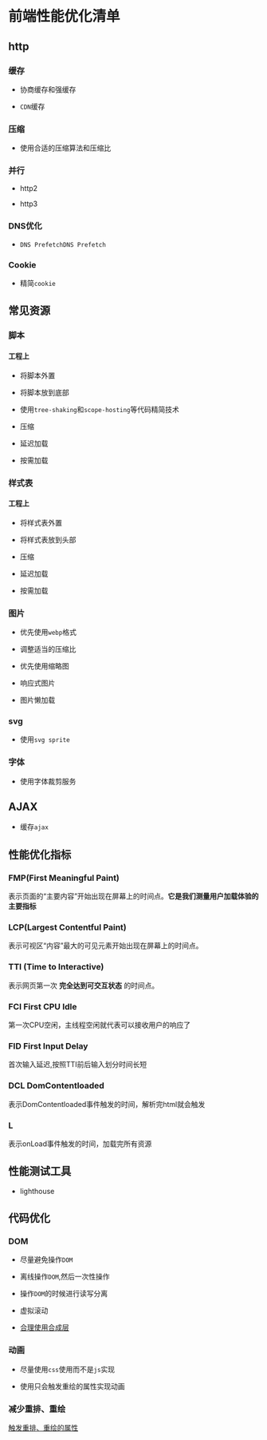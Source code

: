 # 前端性能优化清单

## http

### 缓存

* 协商缓存和强缓存

* `CDN`缓存

### 压缩

* 使用合适的压缩算法和压缩比

### 并行

* http2

* http3

### DNS优化

* `DNS PrefetchDNS Prefetch`

### Cookie

* 精简`cookie`


## 常见资源

### 脚本


#### 工程上

* 将脚本外置

* 将脚本放到底部

* 使用`tree-shaking`和`scope-hosting`等代码精简技术

* 压缩

* 延迟加载

* 按需加载

### 样式表

#### 工程上

* 将样式表外置

* 将样式表放到头部

* 压缩

* 延迟加载

* 按需加载

### 图片

* 优先使用`webp`格式

* 调整适当的压缩比

* 优先使用缩略图

* 响应式图片

* 图片懒加载

### svg

* 使用`svg sprite`

### 字体

* 使用字体裁剪服务

## AJAX

* 缓存`ajax`

## 性能优化指标

### FMP(First Meaningful Paint)

表示页面的“主要内容”开始出现在屏幕上的时间点。**它是我们测量用户加载体验的主要指标**

### LCP(Largest Contentful Paint)

表示可视区“内容”最大的可见元素开始出现在屏幕上的时间点。

### TTI (Time to Interactive)

表示网页第一次 **完全达到可交互状态** 的时间点。

### FCI First CPU Idle

第一次CPU空闲，主线程空闲就代表可以接收用户的响应了

### FID First Input Delay

首次输入延迟,按照TTI前后输入划分时间长短

### DCL DomContentloaded

 表示DomContentloaded事件触发的时间，解析完html就会触发

### L 

表示onLoad事件触发的时间，加载完所有资源

## 性能测试工具

* lighthouse

## 代码优化

### DOM

* 尽量避免操作`DOM`

* 离线操作`DOM`,然后一次性操作

* 操作`DOM`的时候进行读写分离

* 虚拟滚动

* [合理使用合成层](https://fed.taobao.org/blog/2016/04/26/performance-composite/)


### 动画

* 尽量使用`css`使用而不是`js`实现

* 使用只会触发重绘的属性实现动画

### 减少重排、重绘

[触发重排、重绘的属性](https://csstriggers.com/)





